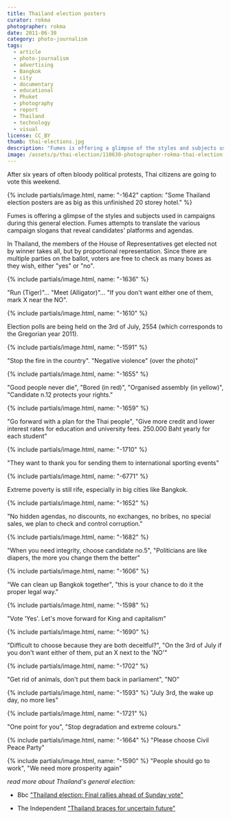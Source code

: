```yaml
---
title: Thailand election posters
curator: rokma
photographer: rokma
date: 2011-06-30
category: photo-journalism
tags:
  - article
  - photo-journalism
  - advertising
  - Bangkok
  - city
  - documentary
  - educational
  - Phuket
  - photography
  - report
  - Thailand
  - technology
  - visual
license: CC_BY
thumb: thai-elections.jpg
description: "Fumes is offering a glimpse of the styles and subjects used in campaigns during this general election. Fumes attempts to translate the various campaign slogans that reveal candidates platforms and agendas."
image: /assets/p/thai-election/110630-photographer-rokma-thai-election.jpg
---
```


After six years of often bloody political protests, Thai citizens are going to vote this weekend.

{% include partials/image.html, name: "-1642" caption: "Some Thailand election posters are as big as this unfinished 20 storey hotel." %}


Fumes is offering a glimpse of the styles and subjects used in campaigns during this general election. Fumes attempts to translate the various campaign slogans that reveal candidates' platforms and agendas.

In Thailand, the members of the House of Representatives get elected not by winner takes all, but by proportional representation. Since there are multiple parties on the ballot, voters are free to check as many boxes as they wish, either "yes" or "no".



{% include partials/image.html, name: "-1636" %}

"Run (Tiger)"... "Meet (Alligator)"... "If you don't want either one of them, mark X near the NO".

{% include partials/image.html, name: "-1610" %}

Election polls are being held on the 3rd of July, 2554 (which corresponds to the Gregorian year 2011).

{% include partials/image.html, name: "-1591" %}

"Stop the fire in the country". "Negative violence" (over the photo)"

{% include partials/image.html, name: "-1655" %}

"Good people never die", "Bored (in red)", "Organised assembly (in yellow)", "Candidate n.12 protects your rights."

{% include partials/image.html, name: "-1659" %}

"Go forward with a plan for the Thai people", "Give more credit and lower interest rates for education and university fees. 250.000 Baht yearly for each student"

{% include partials/image.html, name: "-1710" %}

"They want to thank you for sending them to international sporting events"

{% include partials/image.html, name: "-6771" %}

Extreme poverty is still rife, especially in big cities like Bangkok.

{% include partials/image.html, name: "-1652" %}

"No hidden agendas, no discounts, no exchanges, no bribes, no special sales, we plan to check and control corruption."

{% include partials/image.html, name: "-1682" %}

"When you need integrity, choose candidate no.5", "Politicians are like diapers, the more you change them the better"

{% include partials/image.html, name: "-1606" %}

"We can clean up Bangkok together", "this is your chance to do it the proper legal way."

{% include partials/image.html, name: "-1598" %}

"Vote &#39;Yes&#39;. Let's move forward for King and capitalism"

{% include partials/image.html, name: "-1690" %}

"Difficult to choose because they are both deceitful?", "On the 3rd of July if you don't want either of them, put an X next to the &#39;NO&#39;"

{% include partials/image.html, name: "-1702" %}

"Get rid of animals, don't put them back in parliament", "NO"

{% include partials/image.html, name: "-1593" %}
"July 3rd, the wake up day, no more lies"

{% include partials/image.html, name: "-1721" %}

"One point for you", "Stop degradation and extreme colours."

{% include partials/image.html, name: "-1664" %}
"Please choose Civil Peace Party"

{% include partials/image.html, name: "-1590" %}
"People should go to work", "We need more prosperity again"




_read more about Thailand's general election:_

- Bbc <a href="http://www.bbc.co.uk/news/world-asia-pacific-14000629"  >"Thailand election: Final rallies ahead of Sunday vote"</a>

- The Independent <a href="http://www.independent.co.uk/news/world/asia/thailand-braces-for-uncertain-future-2306067.html"  >"Thailand braces for uncertain future"</a>
